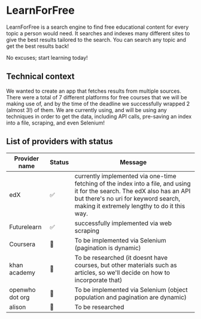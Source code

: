 # LearnForFree
LearnForFree is a search engine to find free educational content for every topic a person would need.
It searches and indexes many different sites to give the best results tailored to the search.
You can search any topic and get the best results back!

No excuses; start learning today!

## Technical context
We wanted to create an app that fetches results from multiple sources. There were a total of 7 different platforms
for free courses that we will be making use of, and by the time of the deadline we successfully wrapped 2 (almost 3!)
of them. We are currently using, and will be using any techniques in order to get the data, including API calls,
pre-saving an index into a file, scraping, and even Selenium!

## List of providers with status
Provider name | Status | Message
------- | ---- | -------------
edX | :white_check_mark: | currently implemented via one-time fetching of the index into a file, and using it for the search. The edX also has an API but there's no uri for keyword search, making it extremely lengthy to do it this way.
Futurelearn | :white_check_mark: | successfully implemented via web scraping
Coursera | :large_blue_diamond: | To be implemented via Selenium (pagination is dynamic)
khan academy | :large_blue_diamond: | To be researched (it doesnt have courses, but other materials such as articles, so we'll decide on how to incorporate that)
openwho dot org | :large_blue_diamond: | To be implemented via Selenium (object population and pagination are dynamic)
alison | :large_blue_diamond: | To be researched